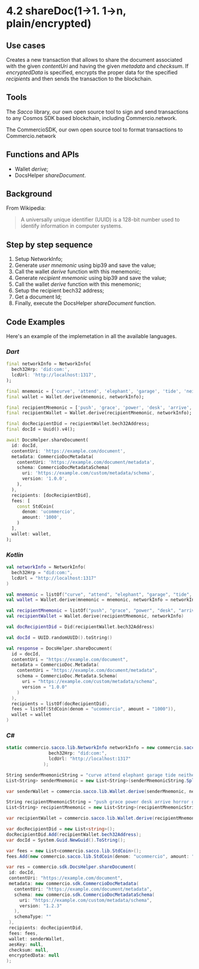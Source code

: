 # 4.2 shareDoc(1->1. 1->n, plain/encrypted)

## Use cases

Creates a new transaction that allows to share the document associated with the given _contentUri_ and having the given _metadata_ and _checksum_. If _encryptedData_ is specified, encrypts the proper data for the specified _recipients_ and then sends the transaction to the blockchain.

## Tools

The _Sacco_ library, our own open source tool to sign and send transactions to any Cosmos SDK based blockchain, including Commercio.network.

The CommercioSDK, our own open source tool to format transactions to Commercio.network

## Functions and APIs

- Wallet _derive_;
- DocsHelper _shareDocument_.

## Background

From Wikipedia:
> A universally unique identifier (UUID) is a 128-bit number used to identify information in computer systems.

## Step by step sequence

1. Setup NetworkInfo;
2. Generate *user mnemonic* using bip39 and save the value;
3. Call the wallet _derive_ function with this menemonic;
4. Generate *recipient mnemonic* using bip39 and save the value;
5. Call the wallet _derive_ function with this menemonic;
6. Setup the recipient bech32 address;
7. Get a document Id;
8. Finally, execute the DocsHelper _shareDocument_ function.

## Code Examples

Here's an example of the implemetation in all the available languages.

### _Dart_

```dart
final networkInfo = NetworkInfo(
  bech32Hrp: 'did:com:',
  lcdUrl: 'http://localhost:1317',
);

final mnemonic = ['curve', 'attend', 'elephant', 'garage', 'tide', 'neither', 'enforce', 'auction', 'dumb', 'brief', 'divert', 'creek', 'palm', 'equip', 'festival', 'spice', 'race', 'message', 'domain', 'seed', 'ship', 'hunt', 'mercy', 'mail',];
final wallet = Wallet.derive(mnemonic, networkInfo);

final recipientMnemonic = ['push', 'grace', 'power', 'desk', 'arrive', 'horror', 'gallery', 'physical', 'kingdom', 'ecology', 'fat', 'firm', 'future', 'service', 'table', 'little', 'live', 'reason', 'maximum', 'short', 'motion', 'planet', 'stage', 'second',];
final recipientWallet = Wallet.derive(recipientMnemonic, networkInfo);

final docRecipientDid = recipientWallet.bech32Address;
final docId = Uuid().v4();

await DocsHelper.shareDocument(
  id: docId,
  contentUri: 'https://example.com/document',
  metadata: CommercioDocMetadata(
    contentUri: 'https://example.com/document/metadata',
    schema: CommercioDocMetadataSchema(
      uri: 'https://example.com/custom/metadata/schema',
      version: '1.0.0',
    ),
  ),
  recipients: [docRecipientDid],
  fees: [
    const StdCoin(
      denom: 'ucommercio',
      amount: '1000',
    )
  ],
  wallet: wallet,
);
```

### _Kotlin_

```kotlin
val networkInfo = NetworkInfo(
  bech32Hrp = "did:com:",
  lcdUrl = "http://localhost:1317"
)

val mnemonic = listOf("curve", "attend", "elephant", "garage", "tide", "neither", "enforce", "auction", "dumb", "brief", "divert", "creek", "palm", "equip", "festival", "spice", "race", "message", "domain", "seed", "ship", "hunt", "mercy", "mail")
val wallet = Wallet.derive(mnemonic = mnemonic, networkInfo = networkInfo)

val recipientMnemonic = listOf("push", "grace", "power", "desk", "arrive", "horror", "gallery", "physical", "kingdom", "ecology", "fat", "firm", "future", "service", "table", "little", "live", "reason", "maximum", "short", "motion", "planet", "stage", "second")
val recipientWallet = Wallet.derive(recipientMnemonic, networkInfo)

val docRecipientDid = Did(recipientWallet.bech32Address)

val docId = UUID.randomUUID().toString()

val response = DocsHelper.shareDocument(
  id = docId,
  contentUri = "https://example.com/document",
  metadata = CommercioDoc.Metadata(
    contentUri = "https://example.com/document/metadata",
    schema = CommercioDoc.Metadata.Schema(
      uri = "https://example.com/custom/metadata/schema",
      version = "1.0.0"
    )
  ),
  recipients = listOf(docRecipientDid),
  fees = listOf(StdCoin(denom = "ucommercio", amount = "1000")),
  wallet = wallet
)
```

### _C#_

```csharp
static commercio.sacco.lib.NetworkInfo networkInfo = new commercio.sacco.lib.NetworkInfo(
                bech32Hrp: "did:com:",
                lcdUrl: "http://localhost:1317"
              );

String senderMnemonicString = "curve attend elephant garage tide neither enforce auction dumb brief divert creek palm equip festival spice race message domain seed ship hunt mercy mail";
List<String> senderMnemonic = new List<String>(senderMnemonicString.Split(" ", StringSplitOptions.RemoveEmptyEntries));

var senderWallet = commercio.sacco.lib.Wallet.derive(senderMnemonic, networkInfo);

String recipientMnemonicString = "push grace power desk arrive horror gallery physical kingdom ecology fat firm future service table little live reason maximum short motion planet stage second";
List<String> recipientMnemonic = new List<String>(recipientMnemonicString.Split(" ", StringSplitOptions.RemoveEmptyEntries));

var recipientWallet = commercio.sacco.lib.Wallet.derive(recipientMnemonic, networkInfo);

var docRecipientDid = new List<string>();
docRecipientDid.Add(recipientWallet.bech32Address);
var docId = System.Guid.NewGuid().ToString();

var fees = new List<commercio.sacco.lib.StdCoin>();
fees.Add(new commercio.sacco.lib.StdCoin(denom: "ucommercio", amount: "1000"));

var res = commercio.sdk.DocsHelper.shareDocument(
 id: docId,
 contentUri: "https://example.com/document",
 metadata: new commercio.sdk.CommercioDocMetadata(
   contentUri: "https://example.com/document/metadata",
   schema: new commercio.sdk.CommercioDocMetadataSchema(
     uri: "https://example.com/custom/metadata/schema",
     version: "1.2.3"
   ),
   schemaType: ""
 ),
 recipients: docRecipientDid,
 fees: fees,
 wallet: senderWallet,
 aesKey: null,
 checksum: null,
 encryptedData: null
);
```
